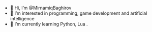 - 👋 Hi, I’m @MirnamiqBaghirov
- 👀 I’m interested in programming, game development and artificial intelligence 
- 🌱 I’m currently learning Python, Lua
.

<!---
MirnamiqBaghirov/MirnamiqBaghirov is a ✨ special ✨ repository because its `README.md` (this file) appears on your GitHub profile.
You can click the Preview link to take a look at your changes.
--->
